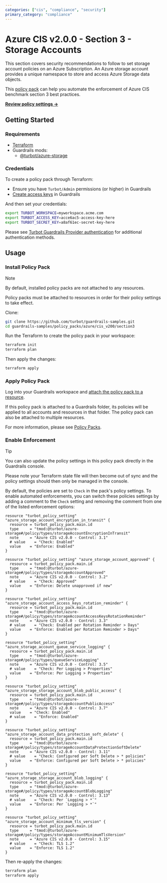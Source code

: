 ```yaml
---
categories: ["cis", "compliance", "security"]
primary_category: "compliance"
---
```


# Azure CIS v2.0.0 - Section 3 - Storage Accounts

This section covers security recommendations to follow to set storage account policies on an Azure Subscription. An Azure storage account provides a unique namespace to store and access Azure Storage data objects.

This [policy pack](https://turbot.com/guardrails/docs/concepts/resources/policy-packs) can help you automate the enforcement of Azure CIS benchmark section 3 best practices.

**[Review policy settings →](https://hub-guardrails-turbot-com-git-development-turbot.vercel.app/policy-packs/azure_cis_v200_section3/settings)**

## Getting Started

### Requirements

- [Terraform](https://developer.hashicorp.com/terraform/tutorials/azure-get-started/install-cli)
- Guardrails mods:
  - [@turbot/azure-storage](https://hub-guardrails-turbot-com-git-development-turbot.vercel.app/mods/azure/mods/azure-storage)

### Credentials

To create a policy pack through Terraform:

- Ensure you have `Turbot/Admin` permissions (or higher) in Guardrails
- [Create access keys](https://turbot.com/guardrails/docs/guides/iam/access-keys#generate-a-new-guardrails-api-access-key) in Guardrails

And then set your credentials:

```sh
export TURBOT_WORKSPACE=myworkspace.acme.com
export TURBOT_ACCESS_KEY=acce6ac5-access-key-here
export TURBOT_SECRET_KEY=a8af61ec-secret-key-here
```

Please see [Turbot Guardrails Provider authentication](https://registry.terraform.io/providers/turbot/turbot/latest/docs#authentication) for additional authentication methods.

## Usage

### Install Policy Pack

> [!NOTE]
> By default, installed policy packs are not attached to any resources.
>
> Policy packs must be attached to resources in order for their policy settings to take effect.

Clone:

```sh
git clone https://github.com/turbot/guardrails-samples.git
cd guardrails-samples/policy_packs/azure/cis_v200/section3
```

Run the Terraform to create the policy pack in your workspace:

```sh
terraform init
terraform plan
```

Then apply the changes:

```sh
terraform apply
```

### Apply Policy Pack

Log into your Guardrails workspace and [attach the policy pack to a resource](https://turbot.com/guardrails/docs/guides/policy-packs#attach-a-policy-pack-to-a-resource).

If this policy pack is attached to a Guardrails folder, its policies will be applied to all accounts and resources in that folder. The policy pack can also be attached to multiple resources.

For more information, please see [Policy Packs](https://turbot.com/guardrails/docs/concepts/resources/policy-packs).

### Enable Enforcement

> [!TIP]
> You can also update the policy settings in this policy pack directly in the Guardrails console.
>
> Please note your Terraform state file will then become out of sync and the policy settings should then only be managed in the console.

By default, the policies are set to `Check` in the pack's policy settings. To enable automated enforcements, you can switch these policies settings by adding a comment to the `Check` setting and removing the comment from one of the listed enforcement options:

```hcl
resource "turbot_policy_setting" "azure_storage_account_encryption_in_transit" {
  resource = turbot_policy_pack.main.id
  type     = "tmod:@turbot/azure-storage#/policy/types/storageAccountEncryptionInTransit"
  note     = "Azure CIS v2.0.0 - Control: 3.1"
  # value    = "Check: Enabled"
  value    = "Enforce: Enabled"
}

resource "turbot_policy_setting" "azure_storage_account_approved" {
  resource = turbot_policy_pack.main.id
  type     = "tmod:@turbot/azure-storage#/policy/types/storageAccountApproved"
  note     = "Azure CIS v2.0.0 - Control: 3.2"
  # value    = "Check: Approved"
  value    = "Enforce: Delete unapproved if new"
}

resource "turbot_policy_setting" "azure_storage_account_access_keys_rotation_reminder" {
  resource = turbot_policy_pack.main.id
  type     = "tmod:@turbot/azure-storage#/policy/types/storageAccountAccessKeysRotationReminder"
  note     = "Azure CIS v2.0.0 - Control: 3.3"
  # value    = "Check: Enabled per Rotation Reminder > Days"
  value    = "Enforce: Enabled per Rotation Reminder > Days"
}

resource "turbot_policy_setting" "azure_storage_account_queue_service_logging" {
  resource = turbot_policy_pack.main.id
  type     = "tmod:@turbot/azure-storage#/policy/types/queueServiceLogging"
  note     = "Azure CIS v2.0.0 - Control: 3.5"
  # value    = "Check: Per Logging > Properties"
  value    = "Enforce: Per Logging > Properties"
}

resource "turbot_policy_setting" "azure_storage_storage_account_blob_public_access" {
  resource = turbot_policy_pack.main.id
  type     = "tmod:@turbot/azure-storage#/policy/types/storageAccountPublicAccess"
  note     = "Azure CIS v2.0.0 - Control: 3.7"
  value    = "Check: Enabled"
  # value    = "Enforce: Enabled"
}

resource "turbot_policy_setting" "azure_storage_account_data_protection_soft_delete" {
  resource = turbot_policy_pack.main.id
  type     = "tmod:@turbot/azure-storage#/policy/types/storageAccountDataProtectionSoftDelete"
  note     = "Azure CIS v2.0.0 - Control: 3.11"
  # value    = "Check: Configured per Soft Delete > * policies"
  value    = "Enforce: Configured per Soft Delete > * policies"
}

resource "turbot_policy_setting" "azure_storage_storage_account_blob_logging" {
  resource = turbot_policy_pack.main.id
  type     = "tmod:@turbot/azure-storage#/policy/types/storageAccountBlobLogging"
  note     = "Azure CIS v2.0.0 - Control: 3.13"
  # value    = "Check: Per `Logging > *`"
  value    = "Enforce: Per `Logging > *`"
}

resource "turbot_policy_setting" "azure_storage_account_minimum_tls_version" {
  resource = turbot_policy_pack.main.id
  type     = "tmod:@turbot/azure-storage#/policy/types/storageAccountMinimumTlsVersion"
  note     = "Azure CIS v2.0.0 - Control: 3.15"
  # value    = "Check: TLS 1.2"
  value    = "Enforce: TLS 1.2"
}
```

Then re-apply the changes:

```sh
terraform plan
terraform apply
```
